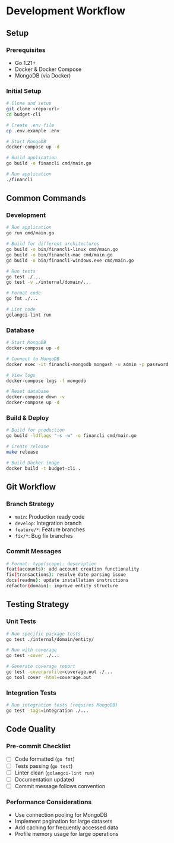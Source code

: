 # Development Workflow

## Setup

### Prerequisites
- Go 1.21+
- Docker & Docker Compose
- MongoDB (via Docker)

### Initial Setup
```bash
# Clone and setup
git clone <repo-url>
cd budget-cli

# Create .env file
cp .env.example .env

# Start MongoDB
docker-compose up -d

# Build application
go build -o financli cmd/main.go

# Run application
./financli
```

## Common Commands

### Development
```bash
# Run application
go run cmd/main.go

# Build for different architectures
go build -o bin/financli-linux cmd/main.go
go build -o bin/financli-mac cmd/main.go
go build -o bin/financli-windows.exe cmd/main.go

# Run tests
go test ./...
go test -v ./internal/domain/...

# Format code
go fmt ./...

# Lint code
golangci-lint run
```

### Database
```bash
# Start MongoDB
docker-compose up -d

# Connect to MongoDB
docker exec -it financli-mongodb mongosh -u admin -p password

# View logs
docker-compose logs -f mongodb

# Reset database
docker-compose down -v
docker-compose up -d
```

### Build & Deploy
```bash
# Build for production
go build -ldflags "-s -w" -o financli cmd/main.go

# Create release
make release

# Build Docker image
docker build -t budget-cli .
```

## Git Workflow

### Branch Strategy
- `main`: Production ready code
- `develop`: Integration branch
- `feature/*`: Feature branches
- `fix/*`: Bug fix branches

### Commit Messages
```bash
# Format: type(scope): description
feat(accounts): add account creation functionality
fix(transactions): resolve date parsing issue
docs(readme): update installation instructions
refactor(domain): improve entity structure
```

## Testing Strategy

### Unit Tests
```bash
# Run specific package tests
go test ./internal/domain/entity/

# Run with coverage
go test -cover ./...

# Generate coverage report
go test -coverprofile=coverage.out ./...
go tool cover -html=coverage.out
```

### Integration Tests
```bash
# Run integration tests (requires MongoDB)
go test -tags=integration ./...
```

## Code Quality

### Pre-commit Checklist
- [ ] Code formatted (`go fmt`)
- [ ] Tests passing (`go test`)
- [ ] Linter clean (`golangci-lint run`)
- [ ] Documentation updated
- [ ] Commit message follows convention

### Performance Considerations
- Use connection pooling for MongoDB
- Implement pagination for large datasets
- Add caching for frequently accessed data
- Profile memory usage for large operations
